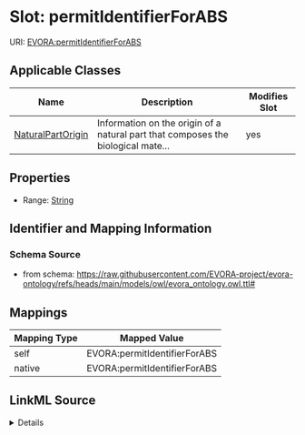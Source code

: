 

# Slot: permitIdentifierForABS



URI: [EVORA:permitIdentifierForABS](https://raw.githubusercontent.com/EVORA-project/evora-ontology/refs/heads/main/models/owl/evora_ontology.owl.ttl#permitIdentifierForABS)



<!-- no inheritance hierarchy -->





## Applicable Classes

| Name | Description | Modifies Slot |
| --- | --- | --- |
| [NaturalPartOrigin](NaturalPartOrigin.md) | Information on the origin of a natural part that composes the biological mate... |  yes  |







## Properties

* Range: [String](String.md)





## Identifier and Mapping Information







### Schema Source


* from schema: https://raw.githubusercontent.com/EVORA-project/evora-ontology/refs/heads/main/models/owl/evora_ontology.owl.ttl#




## Mappings

| Mapping Type | Mapped Value |
| ---  | ---  |
| self | EVORA:permitIdentifierForABS |
| native | EVORA:permitIdentifierForABS |




## LinkML Source

<details>
```yaml
name: permitIdentifierForABS
from_schema: https://raw.githubusercontent.com/EVORA-project/evora-ontology/refs/heads/main/models/owl/evora_ontology.owl.ttl#
rank: 1000
alias: permitIdentifierForABS
domain_of:
- NaturalPartOrigin
range: string

```
</details>